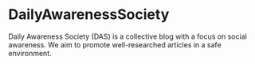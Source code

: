 # DailyAwarenessSociety
Daily Awareness Society (DAS) is a collective blog with a focus on social awareness. We aim to promote well-researched articles in a safe environment.

